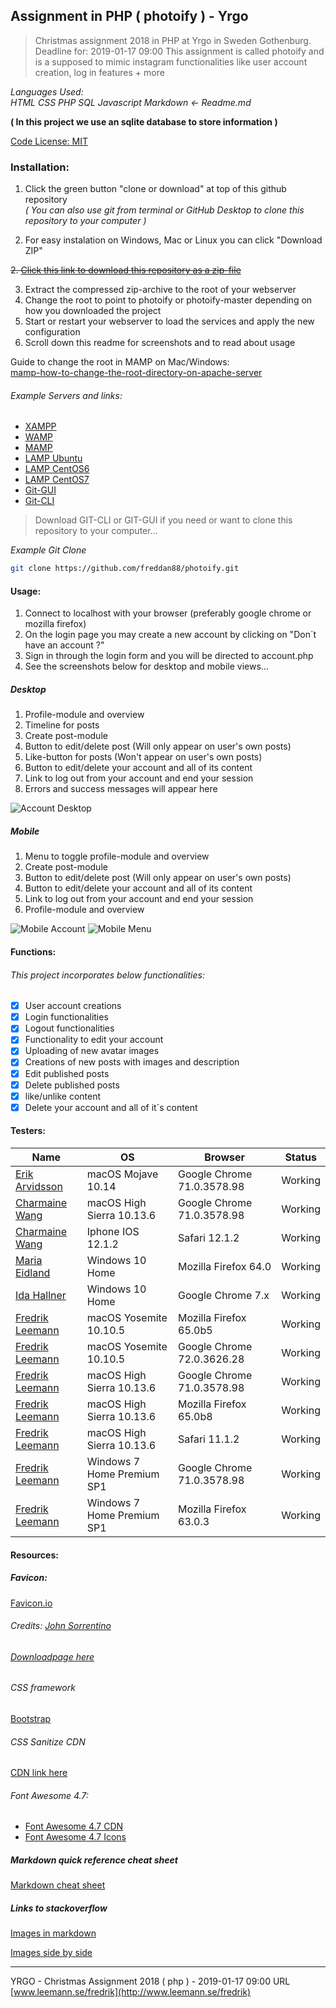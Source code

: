 ## Assignment in PHP ( photoify ) - Yrgo

> Christmas assignment 2018 in PHP at Yrgo in Sweden Gothenburg. Deadline for: 2019-01-17 09:00 
This assignment is called photoify and is a supposed to mimic instagram functionalities like user account creation, log in features + more

_Languages Used:_ <br/>
_HTML CSS PHP SQL Javascript Markdown <- Readme.md_

**( In this project we use an sqlite database to store information )**

[Code License: MIT](https://choosealicense.com/licenses/mit/)

### Installation:
1. Click the green button "clone or download" at top of this github repository <br/>
*( You can also use git from terminal or GitHub Desktop to clone this repository to your computer )*

2. For easy instalation on Windows, Mac or Linux you can click "Download ZIP"

~~2. [Click this link to download this repository as a zip-file](https://github.com/freddan88/photoify)~~

3. Extract the compressed zip-archive to the root of your webserver
4. Change the root to point to photoify or photoify-master depending on how you downloaded the project
5. Start or restart your webserver to load the services and apply the new configuration
6. Scroll down this readme for screenshots and to read about usage

Guide to change the root in MAMP on Mac/Windows:<br/>
[mamp-how-to-change-the-root-directory-on-apache-server](https://ruifeio.com/2014/08/08/mamp-how-to-change-the-root-directory-on-apache-server/)

###### Example Servers and links:
- [XAMPP](https://www.apachefriends.org/index.html "Download XAMPP for Windows Linux Mac")
- [WAMP](https://bitnami.com/stack/wamp/installer "Download WAMP for Windows Mac Linux")
- [MAMP](https://www.mamp.info/en/downloads "Download MAMP for Mac Windows")
- [LAMP Ubuntu](https://www.digitalocean.com/community/tutorials/how-to-install-linux-apache-mysql-php-lamp-stack-ubuntu-18-04 "Install LAMP on Ubuntu Linux")
- [LAMP CentOS6](https://www.digitalocean.com/community/tutorials/how-to-install-linux-apache-mysql-php-lamp-stack-on-centos-6 "Install LAMP on CentOS6 Linux")
- [LAMP CentOS7](https://www.digitalocean.com/community/tutorials/how-to-install-linux-apache-mysql-php-lamp-stack-on-centos-7 "Install LAMP on CentOS7 Linux")
- [Git-GUI](https://desktop.github.com/ "Downloads for Mac Windows")
- [Git-CLI](https://git-scm.com/downloads "Downloads for Mac Windows Linux/Unix")

> Download GIT-CLI or GIT-GUI if you need or want to clone this repository to your computer...

*Example Git Clone*
```bash
git clone https://github.com/freddan88/photoify.git
```

#### Usage:
1. Connect to localhost with your browser (preferably google chrome or mozilla firefox)
2. On the login page you may create a new account by clicking on "Don´t have an account ?"
3. Sign in through the login form and you will be directed to account.php
4. See the screenshots below for desktop and mobile views...

##### Desktop
1. Profile-module and overview
2. Timeline for posts
3. Create post-module
4. Button to edit/delete post (Will only appear on user's own posts)
5. Like-button for posts (Won't appear on user's own posts) 
6. Button to edit/delete your account and all of its content
7. Link to log out from your account and end your session
8. Errors and success messages will appear here

![Account Desktop](https://github.com/freddan88/Yrgo-assignments/blob/master/03_PHP/photoify/assets/screenshots/account_desktop_xs.jpg)

##### Mobile
1. Menu to toggle profile-module and overview
2. Create post-module
3. Button to edit/delete post (Will only appear on user's own posts)
4. Button to edit/delete your account and all of its content
5. Link to log out from your account and end your session
6. Profile-module and overview

![Mobile Account](https://github.com/freddan88/Yrgo-assignments/blob/master/03_PHP/photoify/assets/screenshots/account_post_mobile_xs.jpg) ![Mobile Menu](https://github.com/freddan88/Yrgo-assignments/blob/master/03_PHP/photoify/assets/screenshots/account_menu_mobile_xs.jpg)

#### Functions:

###### This project incorporates below functionalities:
* [x] User account creations
* [x] Login functionalities
* [x] Logout functionalities
* [x] Functionality to edit your account
* [x] Uploading of new avatar images
* [x] Creations of new posts with images and description
* [x] Edit published posts
* [x] Delete published posts
* [x] like/unlike content
* [x] Delete your account and all of it´s content

#### Testers:
Name|OS|Browser|Status
-|-|-|-
[Erik Arvidsson](https://github.com/erikarvidsson "Erik Arvidsson GitHub")|macOS Mojave 10.14|Google Chrome 71.0.3578.98|Working
[Charmaine Wang](https://github.com/charmaine-wang "Charmaine Wang GitHub")|macOS High Sierra 10.13.6|Google Chrome 71.0.3578.98|Working
[Charmaine Wang](https://github.com/charmaine-wang "Charmaine Wang GitHub")|Iphone IOS 12.1.2|Safari 12.1.2|Working
[Maria Eidland](https://github.com/mariaeid "Maria Eidland GitHub")|Windows 10 Home|Mozilla Firefox 64.0|Working
[Ida Hallner](https://github.com/idahal "Ida Hallner GitHub")|Windows 10 Home|Google Chrome 7.x|Working
[Fredrik Leemann](https://github.com/freddan88 "Fredrik Leemann GitHub")|macOS Yosemite 10.10.5|Mozilla Firefox 65.0b5|Working
[Fredrik Leemann](https://github.com/freddan88 "Fredrik Leemann GitHub")|macOS Yosemite 10.10.5|Google Chrome 72.0.3626.28|Working
[Fredrik Leemann](https://github.com/freddan88 "Fredrik Leemann GitHub")|macOS High Sierra 10.13.6|Google Chrome 71.0.3578.98|Working
[Fredrik Leemann](https://github.com/freddan88 "Fredrik Leemann GitHub")|macOS High Sierra 10.13.6|Mozilla Firefox 65.0b8|Working
[Fredrik Leemann](https://github.com/freddan88 "Fredrik Leemann GitHub")|macOS High Sierra 10.13.6|Safari 11.1.2|Working
[Fredrik Leemann](https://github.com/freddan88 "Fredrik Leemann GitHub")|Windows 7 Home Premium SP1|Google Chrome 71.0.3578.98|Working
[Fredrik Leemann](https://github.com/freddan88 "Fredrik Leemann GitHub")|Windows 7 Home Premium SP1|Mozilla Firefox 63.0.3|Working

#### Resources:

##### Favicon:
[Favicon.io](https://favicon.io "The best Favicon Generator - completely free")

###### Credits: [John Sorrentino](https://twitter.com/johnsorrentino "John Sorrentino Twitter profile")

###### [Downloadpage here](https://favicon.io/emoji-favicons/busts-in-silhouette/)

###### _CSS framework_
[Bootstrap](https://getbootstrap.com/ "The most popular HTML, CSS, and JS library in the world")

###### _CSS Sanitize CDN_
[CDN link here](https://cdnjs.com/libraries/10up-sanitize.css "10up-sanitize.css - cdnjs.com")

###### _Font Awesome 4.7:_
* [Font Awesome 4.7 CDN](https://www.bootstrapcdn.com/fontawesome/ "Font Awesome - BootstrapCDN by StackPath")
* [Font Awesome 4.7 Icons](https://fontawesome.com/v4.7.0/icons/ "Font Awesome Icons")

##### Markdown quick reference cheat sheet
[Markdown cheat sheet](https://en.support.wordpress.com/markdown-quick-reference/ "Markdown quick reference cheat sheet")

##### Links to stackoverflow
[Images in markdown](https://stackoverflow.com/questions/31558605/zoomable-image-in-markdown "Zoomable image in markdown - Stackoverflow")

[Images side by side](https://stackoverflow.com/questions/24319505/how-can-one-display-images-side-by-side-in-a-github-readme-md "How can one display images side by side in a GitHub README.md? - Stackoverflow")

---

YRGO - Christmas Assignment 2018 ( php ) - 2019-01-17 09:00 URL [www.leemann.se/fredrik](http://www.leemann.se/fredrik)
